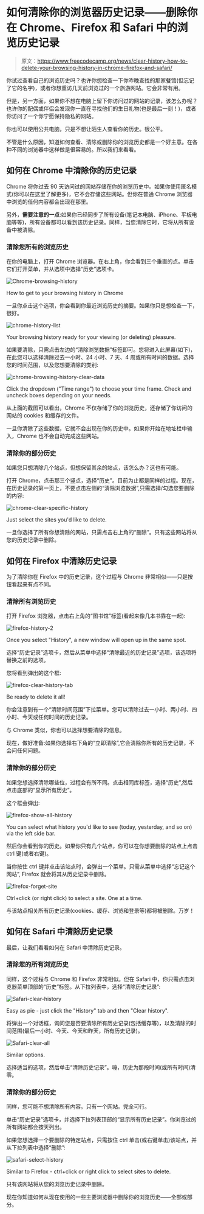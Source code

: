 # 如何清除你的浏览器历史记录——删除你在 Chrome、Firefox 和 Safari 中的浏览历史记录

> 原文：<https://www.freecodecamp.org/news/clear-history-how-to-delete-your-browsing-history-in-chrome-firefox-and-safari/>

你试过查看自己的浏览历史吗？也许你想检查一下你昨晚查找的那家餐馆(但忘记了它的名字)，或者你想重访几天前浏览过的一个旅游网站。它会非常有用。

但是，另一方面，如果你不想在电脑上留下你访问过的网站的记录，该怎么办呢？也许你的配偶或伴侣会发现你一直在寻找他们的生日礼物(也是最后一刻！)，或者你访问了一个你宁愿保持隐私的网站。

你也可以使用公共电脑，只是不想让陌生人查看你的历史。很公平。

不管是什么原因，知道如何查看、清除或删除你的浏览历史都是一个好主意。在各种不同的浏览器中这样做是很容易的。所以我们来看看。

## 如何在 Chrome 中清除你的历史记录

Chrome 将你过去 90 天访问过的网站存储在你的浏览历史中。如果你使用匿名模式(你可以在这里了解更多)，它不会存储这些网站。但你在普通 Chrome 浏览器中浏览的任何内容都会出现在那里。

另外，**需要注意的一点**:如果你已经同步了所有设备(笔记本电脑、iPhone、平板电脑等等)，所有设备都可以看到该历史记录。同样，当您清除它时，它将从所有设备中被清除。

### 清除您所有的浏览历史

在你的电脑上，打开 Chrome 浏览器。在右上角，你会看到三个垂直的点。单击它们打开菜单，并从选项中选择“历史”选项卡。

![Chrome-browsing-history](img/b15687fdf8f4975e5996b08b9cb2b8d5.png)

How to get to your browsing history in Chrome

一旦你点击这个选项，你会看到你最近浏览历史的摘要。如果你只是想检查一下，很好。

![chrome-history-list](img/1971218fe08d7020a17b099234b094b0.png)

Your browsing history ready for your viewing (or deleting) pleasure.

如果要清除，只需点击左边的“清除浏览数据”标签即可。您将进入此屏幕(如下)，在此您可以选择清除过去一小时、24 小时、7 天、4 周或所有时间的数据。选择您的时间范围，以及您想要清除的类别:

![chrome-browsing-history-clear-data](img/78d57f22af46fcd3f3ba8fa1e69060da.png)

Click the dropdown ("Time range") to choose your time frame. Check and uncheck boxes depending on your needs.

从上面的截图可以看出，Chrome 不仅存储了你的浏览历史，还存储了你访问的网站的 cookies 和缓存的文件。

一旦你清除了这些数据，它就不会出现在你的历史中。如果你开始在地址栏中输入，Chrome 也不会自动完成这些网站。

### 清除你的部分历史

如果您只想清除几个站点，但想保留其余的站点，该怎么办？这也有可能。

打开 Chrome，点击那三个竖点，选择“历史”。目前为止都是同样的过程。现在，在历史记录的第一页上，不要点击左侧的“清除浏览数据”,只需选择/勾选您要删除的内容:

![chrome-clear-specific-history](img/2bc9f9c3364f9f24d5b1d172c03bf4ff.png)

Just select the sites you'd like to delete.

一旦你选择了所有你想清除的网站，只需点击右上角的“删除”。只有这些网站将从您的历史记录中删除。

## 如何在 Firefox 中清除历史记录

为了清除你在 Firefox 中的历史记录，这个过程与 Chrome 非常相似——只是按钮看起来有点不同。

### 清除所有浏览历史

打开 Firefox 浏览器，点击右上角的“图书馆”标签(看起来像几本书靠在一起):

![firefox-history-2](img/1ec79218a2e2f76e9d49ae179abdd29b.png)

Once you select "History", a new window will open up in the same spot.

选择“历史记录”选项卡，然后从菜单中选择“清除最近的历史记录”选项，该选项将替换之前的选项。

您将看到弹出的这个框:

![firefox-clear-history-tab](img/705f07f14c8291bcaf67229318c3b179.png)

Be ready to delete it all!

你会注意到有一个“清除时间范围”下拉菜单。您可以清除过去一小时、两小时、四小时、今天或任何时间的历史记录。

与 Chrome 类似，你也可以选择想要清除的信息。

现在，做好准备:如果你选择右下角的“立即清除”,它会清除你所有的历史记录，不会问任何问题。

### 清除你的部分历史

如果您想选择清除哪些位，过程会有所不同。点击相同库标签，选择“历史”,然后点击底部的“显示所有历史”。

这个框会弹出:

![firefox-show-all-history](img/5dc77171c2e084436f575c04a451f8e7.png)

You can select what history you'd like to see (today, yesterday, and so on) via the left side bar.

然后你会看到你的历史。如果你只有几个站点，你可以在你想要删除的站点上点击 ctrl 键(或者右键)。

当你按住 ctrl 键并点击该站点时，会弹出一个菜单。只需从菜单中选择“忘记这个网站”, Firefox 就会将其从历史记录中删除。

![firefox-forget-site](img/fda71d2d1d838ae495484c2505e5424a.png)

Ctrl+click (or right click) to select a site. One at a time.

与该站点相关所有历史记录(cookies、缓存、浏览和登录等)都将被删除。万岁！

## 如何在 Safari 中清除历史记录

最后，让我们看看如何在 Safari 中清除历史记录。

### 清除您的所有浏览历史

同样，这个过程与 Chrome 和 Firefox 非常相似。但在 Safari 中，你只需点击浏览器菜单顶部的“历史”标签。从下拉列表中，选择“清除历史记录”:

![Safari-clear-history](img/d81f65195b97a72f5d3f9f03a155d706.png)

Easy as pie - just click the "History" tab and then "Clear history".

将弹出一个对话框，询问您是否要清除所有历史记录(包括缓存等)，以及清除的时间范围(最后一小时、今天、今天和昨天，所有历史记录)。

![Safari-clear-all](img/9af1269b5a8f2033018d41fe7c989657.png)

Similar options.

选择适当的选项，然后单击“清除历史记录”。嘣，历史为那段时间(或所有时间)清零。

### 清除你的部分历史

同样，您可能不想清除所有内容。只有一个网站。完全可行。

单击“历史记录”选项卡，并选择下拉列表顶部的“显示所有历史记录”。你浏览过的所有网站都会按天列出。

如果您想选择一个要删除的特定站点，只需按住 ctrl 单击(或右键单击)该站点，并从下拉列表中选择“删除”:

![safari-select-history](img/52251f0eeb609f6e8b8f5abeb0f8c587.png)

Similar to Firefox - ctrl+click or right click to select sites to delete.

只有该网站将从您的浏览历史记录中删除。

现在你知道如何从现在使用的一些主要浏览器中删除你的浏览历史——全部或部分。